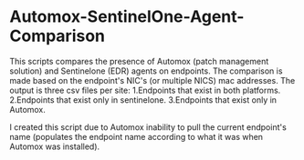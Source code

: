 # Automox-SentinelOne-Agent-Comparison


This scripts compares the presence of Automox (patch management solution) and Sentinelone (EDR) agents on endpoints.
The comparison is made based on the endpoint's NIC's (or multiple NICS) mac addresses.
The output is three csv files per site:
1.Endpoints that exist in both platforms.
2.Endpoints that exist only in sentinelone.
3.Endpoints that exist only in Automox.

I created this script due to Automox inability to pull the current endpoint's name (populates the endpoint name according to what it was when Automox was installed).
